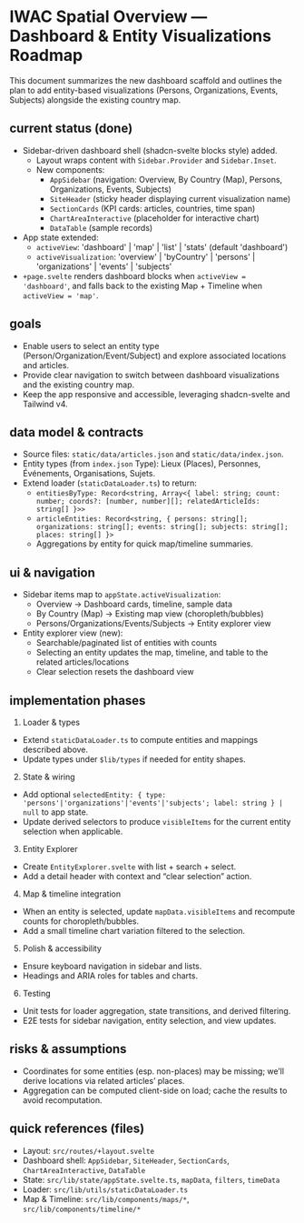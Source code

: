 # IWAC Spatial Overview — Dashboard & Entity Visualizations Roadmap

This document summarizes the new dashboard scaffold and outlines the plan to add entity-based visualizations (Persons, Organizations, Events, Subjects) alongside the existing country map.

## current status (done)
- Sidebar-driven dashboard shell (shadcn-svelte blocks style) added.
  - Layout wraps content with `Sidebar.Provider` and `Sidebar.Inset`.
  - New components:
    - `AppSidebar` (navigation: Overview, By Country (Map), Persons, Organizations, Events, Subjects)
    - `SiteHeader` (sticky header displaying current visualization name)
    - `SectionCards` (KPI cards: articles, countries, time span)
    - `ChartAreaInteractive` (placeholder for interactive chart)
    - `DataTable` (sample records)
- App state extended:
  - `activeView`: 'dashboard' | 'map' | 'list' | 'stats' (default 'dashboard')
  - `activeVisualization`: 'overview' | 'byCountry' | 'persons' | 'organizations' | 'events' | 'subjects'
- `+page.svelte` renders dashboard blocks when `activeView = 'dashboard'`, and falls back to the existing Map + Timeline when `activeView = 'map'`.

## goals
- Enable users to select an entity type (Person/Organization/Event/Subject) and explore associated locations and articles.
- Provide clear navigation to switch between dashboard visualizations and the existing country map.
- Keep the app responsive and accessible, leveraging shadcn-svelte and Tailwind v4.

## data model & contracts
- Source files: `static/data/articles.json` and `static/data/index.json`.
- Entity types (from `index.json` Type): Lieux (Places), Personnes, Événements, Organisations, Sujets.
- Extend loader (`staticDataLoader.ts`) to return:
  - `entitiesByType: Record<string, Array<{ label: string; count: number; coords?: [number, number][]; relatedArticleIds: string[] }>>`
  - `articleEntities: Record<string, { persons: string[]; organizations: string[]; events: string[]; subjects: string[]; places: string[] }>`
  - Aggregations by entity for quick map/timeline summaries.

## ui & navigation
- Sidebar items map to `appState.activeVisualization`:
  - Overview → Dashboard cards, timeline, sample data
  - By Country (Map) → Existing map view (choropleth/bubbles)
  - Persons/Organizations/Events/Subjects → Entity explorer view
- Entity explorer view (new):
  - Searchable/paginated list of entities with counts
  - Selecting an entity updates the map, timeline, and table to the related articles/locations
  - Clear selection resets the dashboard view

## implementation phases
1) Loader & types
- Extend `staticDataLoader.ts` to compute entities and mappings described above.
- Update types under `$lib/types` if needed for entity shapes.

2) State & wiring
- Add optional `selectedEntity: { type: 'persons'|'organizations'|'events'|'subjects'; label: string } | null` to app state.
- Update derived selectors to produce `visibleItems` for the current entity selection when applicable.

3) Entity Explorer
- Create `EntityExplorer.svelte` with list + search + select.
- Add a detail header with context and “clear selection” action.

4) Map & timeline integration
- When an entity is selected, update `mapData.visibleItems` and recompute counts for choropleth/bubbles.
- Add a small timeline chart variation filtered to the selection.

5) Polish & accessibility
- Ensure keyboard navigation in sidebar and lists.
- Headings and ARIA roles for tables and charts.

6) Testing
- Unit tests for loader aggregation, state transitions, and derived filtering.
- E2E tests for sidebar navigation, entity selection, and view updates.

## risks & assumptions
- Coordinates for some entities (esp. non-places) may be missing; we’ll derive locations via related articles’ places.
- Aggregation can be computed client-side on load; cache the results to avoid recomputation.

## quick references (files)
- Layout: `src/routes/+layout.svelte`
- Dashboard shell: `AppSidebar`, `SiteHeader`, `SectionCards`, `ChartAreaInteractive`, `DataTable`
- State: `src/lib/state/appState.svelte.ts`, `mapData`, `filters`, `timeData`
- Loader: `src/lib/utils/staticDataLoader.ts`
- Map & Timeline: `src/lib/components/maps/*`, `src/lib/components/timeline/*`
